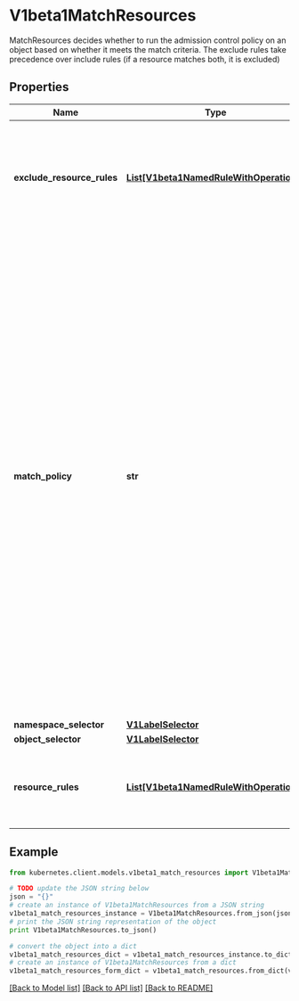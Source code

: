 # V1beta1MatchResources

MatchResources decides whether to run the admission control policy on an object based on whether it meets the match criteria. The exclude rules take precedence over include rules (if a resource matches both, it is excluded)

## Properties
Name | Type | Description | Notes
------------ | ------------- | ------------- | -------------
**exclude_resource_rules** | [**List[V1beta1NamedRuleWithOperations]**](V1beta1NamedRuleWithOperations.md) | ExcludeResourceRules describes what operations on what resources/subresources the ValidatingAdmissionPolicy should not care about. The exclude rules take precedence over include rules (if a resource matches both, it is excluded) | [optional] 
**match_policy** | **str** | matchPolicy defines how the \&quot;MatchResources\&quot; list is used to match incoming requests. Allowed values are \&quot;Exact\&quot; or \&quot;Equivalent\&quot;.  - Exact: match a request only if it exactly matches a specified rule. For example, if deployments can be modified via apps/v1, apps/v1beta1, and extensions/v1beta1, but \&quot;rules\&quot; only included &#x60;apiGroups:[\&quot;apps\&quot;], apiVersions:[\&quot;v1\&quot;], resources: [\&quot;deployments\&quot;]&#x60;, a request to apps/v1beta1 or extensions/v1beta1 would not be sent to the ValidatingAdmissionPolicy.  - Equivalent: match a request if modifies a resource listed in rules, even via another API group or version. For example, if deployments can be modified via apps/v1, apps/v1beta1, and extensions/v1beta1, and \&quot;rules\&quot; only included &#x60;apiGroups:[\&quot;apps\&quot;], apiVersions:[\&quot;v1\&quot;], resources: [\&quot;deployments\&quot;]&#x60;, a request to apps/v1beta1 or extensions/v1beta1 would be converted to apps/v1 and sent to the ValidatingAdmissionPolicy.  Defaults to \&quot;Equivalent\&quot; | [optional] 
**namespace_selector** | [**V1LabelSelector**](V1LabelSelector.md) |  | [optional] 
**object_selector** | [**V1LabelSelector**](V1LabelSelector.md) |  | [optional] 
**resource_rules** | [**List[V1beta1NamedRuleWithOperations]**](V1beta1NamedRuleWithOperations.md) | ResourceRules describes what operations on what resources/subresources the ValidatingAdmissionPolicy matches. The policy cares about an operation if it matches _any_ Rule. | [optional] 

## Example

```python
from kubernetes.client.models.v1beta1_match_resources import V1beta1MatchResources

# TODO update the JSON string below
json = "{}"
# create an instance of V1beta1MatchResources from a JSON string
v1beta1_match_resources_instance = V1beta1MatchResources.from_json(json)
# print the JSON string representation of the object
print V1beta1MatchResources.to_json()

# convert the object into a dict
v1beta1_match_resources_dict = v1beta1_match_resources_instance.to_dict()
# create an instance of V1beta1MatchResources from a dict
v1beta1_match_resources_form_dict = v1beta1_match_resources.from_dict(v1beta1_match_resources_dict)
```
[[Back to Model list]](../README.md#documentation-for-models) [[Back to API list]](../README.md#documentation-for-api-endpoints) [[Back to README]](../README.md)


